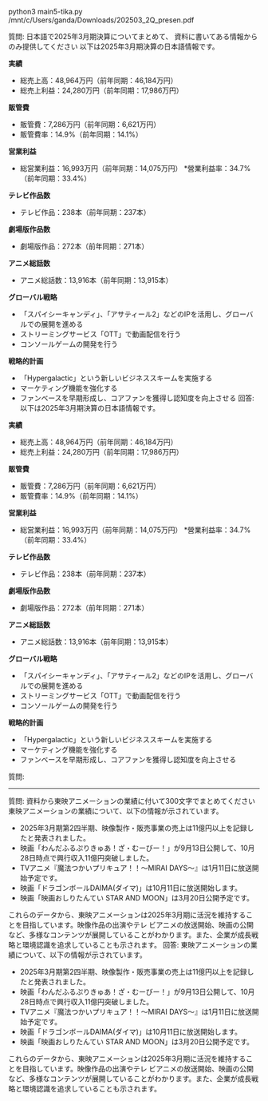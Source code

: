python3 main5-tika.py /mnt/c/Users/ganda/Downloads/202503_2Q_presen.pdf


質問: 日本語で2025年3月期決算についてまとめて、 資料に書いてある情報からのみ提供してください
以下は2025年3月期決算の日本語情報です。

**実績**

* 総売上高：48,964万円（前年同期：46,184万円）
* 総売上利益：24,280万円（前年同期：17,986万円）

**販管費**

* 販管費：7,286万円（前年同期：6,621万円）
* 販管費率：14.9%（前年同期：14.1%）

**営業利益**

* 総営業利益：16,993万円（前年同期：14,075万円）
*營業利益率：34.7%（前年同期：33.4%）

**テレビ作品数**

* テレビ作品：238本（前年同期：237本）

**劇場版作品数**

* 劇場版作品：272本（前年同期：271本）

**アニメ総話数**

* アニメ総話数：13,916本（前年同期：13,915本）

**グローバル戦略**

* 「スパイシーキャンディ」、「アサティール2」などのIPを活用し、グローバルでの展開を進める
* ストリーミングサービス「OTT」で動画配信を行う
* コンソールゲームの開発を行う

**戦略的計画**

* 「Hypergalactic」という新しいビジネススキームを実施する
* マーケティング機能を強化する
* ファンベースを早期形成し、コアファンを獲得し認知度を向上させる
回答: 以下は2025年3月期決算の日本語情報です。

**実績**

* 総売上高：48,964万円（前年同期：46,184万円）
* 総売上利益：24,280万円（前年同期：17,986万円）

**販管費**

* 販管費：7,286万円（前年同期：6,621万円）
* 販管費率：14.9%（前年同期：14.1%）

**営業利益**

* 総営業利益：16,993万円（前年同期：14,075万円）
*營業利益率：34.7%（前年同期：33.4%）

**テレビ作品数**

* テレビ作品：238本（前年同期：237本）

**劇場版作品数**

* 劇場版作品：272本（前年同期：271本）

**アニメ総話数**

* アニメ総話数：13,916本（前年同期：13,915本）

**グローバル戦略**

* 「スパイシーキャンディ」、「アサティール2」などのIPを活用し、グローバルでの展開を進める
* ストリーミングサービス「OTT」で動画配信を行う
* コンソールゲームの開発を行う

**戦略的計画**

* 「Hypergalactic」という新しいビジネススキームを実施する
* マーケティング機能を強化する
* ファンベースを早期形成し、コアファンを獲得し認知度を向上させる

質問:


---
質問: 資料から東映アニメーションの業績に付いて300文字でまとめてください
東映アニメーションの業績について、以下の情報が示されています。

* 2025年3月期第2四半期、映像製作・販売事業の売上は11億円以上を記録したと発表されました。
* 映画「わんだふるぷりきゅあ！ざ・むーびー！」が9月13日公開して、10月28日時点で興行収入11億円突破しました。
* TVアニメ『魔法つかいプリキュア！！～MIRAI DAYS～』は1月11日に放送開始予定です。
* 映画「ドラゴンボールDAIMA(ダイマ)」は10月11日に放送開始します。
* 映画「映画おしりたんてい STAR AND MOON」は3月20日公開予定です。

これらのデータから、東映アニメーションは2025年3月期に活況を維持することを目指しています。映像作品の出演やテレ ビアニメの放送開始、映画の公開など、多様なコンテンツが展開していることがわかります。また、企業が成長戦略と環境認識を追求していることも示されます。
回答: 東映アニメーションの業績について、以下の情報が示されています。

* 2025年3月期第2四半期、映像製作・販売事業の売上は11億円以上を記録したと発表されました。
* 映画「わんだふるぷりきゅあ！ざ・むーびー！」が9月13日公開して、10月28日時点で興行収入11億円突破しました。
* TVアニメ『魔法つかいプリキュア！！～MIRAI DAYS～』は1月11日に放送開始予定です。
* 映画「ドラゴンボールDAIMA(ダイマ)」は10月11日に放送開始します。
* 映画「映画おしりたんてい STAR AND MOON」は3月20日公開予定です。

これらのデータから、東映アニメーションは2025年3月期に活況を維持することを目指しています。映像作品の出演やテレ ビアニメの放送開始、映画の公開など、多様なコンテンツが展開していることがわかります。また、企業が成長戦略と環境認識を追求していることも示されます。
